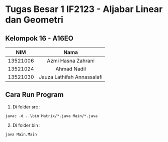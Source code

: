 # Tugas Besar 1 IF2123 - Aljabar Linear dan Geometri
## Kelompok 16 - A16EO

| NIM | Nama |
| :---: | :---: |
| 13521006 | Azmi Hasna Zahrani |
| 13521024 | Ahmad Nadil |
| 13521030 | Jauza Lathifah Annassalafi |

## Cara Run Program
1. Di folder src :

`javac -d ..\bin Matrix/*.java Main/*.java`

2. Di folder bin :

`java Main.Main`
